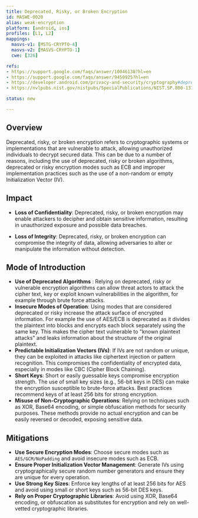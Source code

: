 ```yaml
---
title: Deprecated, Risky, or Broken Encryption
id: MASWE-0020
alias: weak-encryption
platform: [android, ios]
profiles: [L1, L2]
mappings:
  masvs-v1: [MSTG-CRYPTO-4]
  masvs-v2: [MASVS-CRYPTO-1]
  cwe: [326]

refs:
- https://support.google.com/faqs/answer/10046138?hl=en
- https://support.google.com/faqs/answer/9450925?hl=en
- https://developer.android.com/privacy-and-security/cryptography#deprecated-functionality
- https://nvlpubs.nist.gov/nistpubs/SpecialPublications/NIST.SP.800-131Ar2.pdf

status: new

---
```


## Overview

Deprecated, risky, or broken encryption refers to cryptographic systems or implementations that are vulnerable to attack, allowing unauthorized individuals to decrypt secured data. This can be due to a number of reasons, including the use of deprecated, risky or broken algorithms, deprecated or risky encryption modes such as ECB and improper implementation practices such as the use of a non-random or empty Initialization Vector (IV).

## Impact

- **Loss of Confidentiality**: Deprecated, risky, or broken encryption may enable attackers to decipher and obtain sensitive information, resulting in unauthorized exposure and possible data breaches.

- **Loss of Integrity**: Deprecated, risky, or broken encryption can compromise the integrity of data, allowing adversaries to alter or manipulate the information without detection.

## Mode of Introduction

- **Use of Deprecated Algorithms** : Relying on deprecated, risky or vulnerable encryption algorithms can allow threat actors to attack the cipher text, key or exploit known vulnerabilities in the algorithm, for example through brute force attacks.
- **Insecure Modes of Operation**:  Using modes that are considered deprecated or risky increase the attack surface of encrypted information. For example the use of AES/ECB is deprecated as it divides the plaintext into blocks and encrypts each block separately using the same key. This makes the cipher text vulnerable to "known plaintext attacks" and leaks information about the structure of the original plaintext.
- **Predictable Initialization Vectors (IVs)**: If IVs are not random or unique, they can be exploited in attacks like ciphertext injection or pattern recognition. This compromises the confidentiality of encrypted data, especially in modes like CBC (Cipher Block Chaining).
- **Short Keys**: Short or easily guessable keys compromise encryption strength. The use of small key sizes (e.g., 56-bit keys in DES) can make the encryption susceptible to brute-force attacks. Best practices recommend keys of at least 256 bits for strong encryption.
- **Misuse of Non-Cryptographic Operations**: Relying on techniques such as XOR, Base64 encoding, or simple obfuscation methods for security purposes. These methods provide no actual encryption and can be easily reversed or decoded, exposing sensitive data.

## Mitigations

- **Use Secure Encryption Modes**: Choose secure modes such as `AES/GCM/NoPadding` and avoid insecure modes such as ECB.  
- **Ensure Proper Initialization Vector Management**: Generate IVs using cryptographically secure random number generators and ensure they are unique for every operation.
- **Use Strong Key Sizes**: Enforce key lengths of at least 256 bits for AES and avoid using small or short keys such as 56-bit DES keys.  
- **Rely on Proper Cryptographic Libraries**: Avoid using XOR, Base64 encoding, or obfuscation as substitutes for encryption and rely on well-vetted cryptographic libraries.
